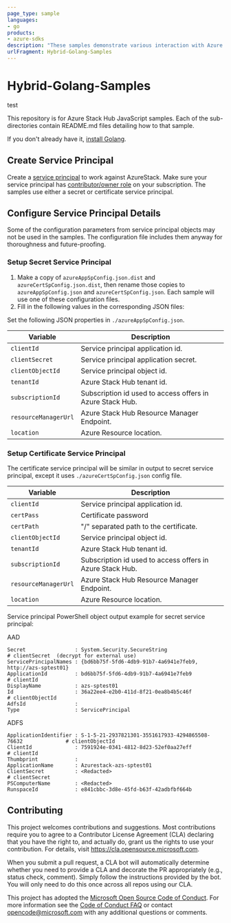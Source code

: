 ```yaml
---
page_type: sample
languages: 
- go
products: 
- azure-sdks
description: "These samples demonstrate various interaction with Azure Stack Hub."
urlFragment: Hybrid-Golang-Samples
---
```


# Hybrid-Golang-Samples
test
<!-- 
Guidelines on README format: https://review.docs.microsoft.com/help/onboard/admin/samples/concepts/readme-template?branch=master

Guidance on onboarding samples to docs.microsoft.com/samples: https://review.docs.microsoft.com/help/onboard/admin/samples/process/onboarding?branch=master

Taxonomies for products and languages: https://review.docs.microsoft.com/new-hope/information-architecture/metadata/taxonomies?branch=master
-->

This repository is for Azure Stack Hub JavaScript samples. Each of the sub-directories contain README.md files detailing how to that sample.

If you don't already have it, [install Golang](https://golang.org/doc/install).

## Create Service Principal
Create a [service principal](https://docs.microsoft.com/en-us/azure/azure-stack/azure-stack-create-service-principals) to work against AzureStack. Make sure your service principal has [contributor/owner role](https://docs.microsoft.com/en-us/azure/azure-stack/azure-stack-create-service-principals#assign-role-to-service-principal) on your subscription. The samples use either a secret or certificate service principal.

## Configure Service Principal Details
Some of the configuration parameters from service principal objects may not be used in the samples. The configuration file includes them anyway for thoroughness and future-proofing.

### Setup Secret Service Principal
1. Make a copy of `azureAppSpConfig.json.dist` and `azureCertSpConfig.json.dist`, then rename those copies to `azureAppSpConfig.json` and `azureCertSpConfig.json`. Each sample will use one of these configuration files.
1. Fill in the following values in the corresponding JSON files:

Set the following JSON properties in `./azureAppSpConfig.json`.

| Variable              | Description                                                 |
|-----------------------|-------------------------------------------------------------|
| `clientId`            | Service principal application id.                            |
| `clientSecret`        | Service principal application secret.                        |
| `clientObjectId`      | Service principal object id.                                 |
| `tenantId`            | Azure Stack Hub tenant id.                                   |
| `subscriptionId`      | Subscription id used to access offers in Azure Stack Hub.    |
| `resourceManagerUrl`  | Azure Stack Hub Resource Manager Endpoint.                   |
| `location`            | Azure Resource location.                                     |

### Setup Certificate Service Principal 

The certificate service principal will be similar in output to secret service principal, except it uses `./azureCertSpConfig.json` config file.

| Variable              | Description                                                 |
|-----------------------|-------------------------------------------------------------|
| `clientId`            | Service principal application id.                            |
| `certPass`            | Certificate password                                        |
| `certPath`            | "/" separated path to the certificate.                      |
| `clientObjectId`      | Service principal object id.                                 |
| `tenantId`            | Azure Stack Hub tenant id.                                   |
| `subscriptionId`      | Subscription id used to access offers in Azure Stack Hub.    |
| `resourceManagerUrl`  | Azure Stack Hub Resource Manager Endpoint.                   |
| `location`            | Azure Resource location.                                     |

Service principal PowerShell object output example for secret service principal:

AAD
```
Secret                : System.Security.SecureString                                 # clientSecret  (decrypt for external use)
ServicePrincipalNames : {bd6bb75f-5fd6-4db9-91b7-4a6941e7feb9, http://azs-sptest01}
ApplicationId         : bd6bb75f-5fd6-4db9-91b7-4a6941e7feb9                         # clientId
DisplayName           : azs-sptest01
Id                    : 36a22ee4-e2b0-411d-8f21-0ea8b4b5c46f                         # clientObjectId
AdfsId                : 
Type                  : ServicePrincipal
```

ADFS
```
ApplicationIdentifier : S-1-5-21-2937821301-3551617933-4294865508-76632              # clientObjectId
ClientId              : 7591924e-0341-4812-8d23-52ef0aa27eff                         # clientId
Thumbprint            : 
ApplicationName       : Azurestack-azs-sptest01
ClientSecret          : <Redacted>                                                   # clientSecret
PSComputerName        : <Redacted>
RunspaceId            : e841cbbc-3d8e-45fd-b63f-42adbfbf664b
```

## Contributing

This project welcomes contributions and suggestions.  Most contributions require you to agree to a
Contributor License Agreement (CLA) declaring that you have the right to, and actually do, grant us
the rights to use your contribution. For details, visit https://cla.opensource.microsoft.com.

When you submit a pull request, a CLA bot will automatically determine whether you need to provide
a CLA and decorate the PR appropriately (e.g., status check, comment). Simply follow the instructions
provided by the bot. You will only need to do this once across all repos using our CLA.

This project has adopted the [Microsoft Open Source Code of Conduct](https://opensource.microsoft.com/codeofconduct/).
For more information see the [Code of Conduct FAQ](https://opensource.microsoft.com/codeofconduct/faq/) or
contact [opencode@microsoft.com](mailto:opencode@microsoft.com) with any additional questions or comments.

